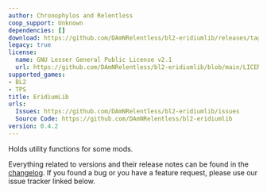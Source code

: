 ```yaml
---
author: Chronophylos and Relentless
coop_support: Unknown
dependencies: []
download: https://github.com/DAmNRelentless/bl2-eridiumlib/releases/tag/v0.4.2
legacy: true
license:
  name: GNU Lesser General Public License v2.1
  url: https://github.com/DAmNRelentless/bl2-eridiumlib/blob/main/LICENSE
supported_games:
- BL2
- TPS
title: EridiumLib
urls:
  Issues: https://github.com/DAmNRelentless/bl2-eridiumlib/issues
  Source Code: https://github.com/DAmNRelentless/bl2-eridiumlib
version: 0.4.2
---
```

Holds utility functions for some mods.

Everything related to versions and their release notes can be found in the [changelog](https://github.com/DAmNRelentless/bl2-eridiumlib/blob/main/CHANGELOG.md).
If you found a bug or you have a feature request, please use our issue tracker linked below.